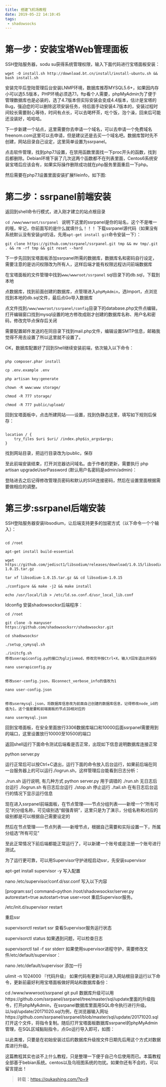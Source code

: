 ```yaml
---
title: 搭建飞机场教程
date: 2019-05-22 14:10:45
tags:
 - shadowsocks
---
```


# 第一步：安装宝塔Web管理面板

SSH登陆服务器，sodu su获得系统管理权限，输入下面代码进行宝塔面板安装：

```
wget -O install.sh http://download.bt.cn/install/install-ubuntu.sh && bash install.sh
```

安装完毕后登陆管理后台安装LNMP环境，数据库推荐MYSQL5.6+，如果因内存小可以选5.5版本，PHP环境必须选7.1，ftp看个人需要，phpMyAdmin为了便于管理数据库也是必装的，选了4.7版本但实际安装会变成4.4版本，估计是宝塔的Bug，强迫症的可以删除这项安装任务，待后面手动安装4.7版本的，安装过程时间较长需要耐心等待，时间有点长，可以去喝杯茶，吃个饭，泡个澡，回来后可能还没装好，哈哈哈。



下一步新建一个站点，这里需要你去申请一个域名，可以去申请一个免费域名freenom.com这里可以去申请，但是建议还是去买一个域名吧。数据库暂时先不创建，网站目录自己设定，这里简单设置为ssrpanel。

点击软件管理，找到php7.1设置，在禁用函数里面找一下proc开头的函数，找到后都删除。Debian环境下装了几次这两个函数都不在列表里面，Centos6系统安装宝塔后应该会有，如果实际操作删除成功就在php服务里面重启一下php。

然后需要在php7.1设置里面安装扩展fileinfo，如下图:

# 第二步：ssrpanel前端安装

返回到shell命令行模式，进入刚才建立的站点根目录

`cd /www/wwwroot/ssrpanel `  说明下这里的ssrpanel是你的站名，这个不是唯一的哦，牢记，你前面写的是什么就填什么！！！
下载ssrpanel源代码（如果没有系统默认没有安装git的话，先用`apt-get install git`命令安装一下）：

```
git clone https://github.com/ssrpanel/ssrpanel.git tmp && mv tmp/.git . && rm -rf tmp && git reset --hard
```

下一步先回到宝塔面板添加ssrpanel所需的数据库，数据库名和密码自行设定，需要注意的是访问权限改为所有人，这样后端才能有权限远程访问前端数据库

在宝塔面板的文件管理中找到`www/wwwroot/ssrpanel` sql目录下的db.sql，下载到本地



点数据库，找到前面创建的数据库，点管理进入`phpMyAdmin`，选Import，点浏览找到本地的db.sql文件，最后点Go导入数据库



点文件找到`/www/wwwroot/ssrpanel/config`目录下的database.php文件点编辑，打开编辑窗口找到mysql设置的地方修改成刚才创建的数据库名称、用户名和密码，修改完毕点保存后关闭





需要配置邮件发送的在同目录下找到mail.php文件，编辑设置SMTP信息，邮箱我觉得不用去设置了所以这里就不设置了。

OK，数据库配置好了回到Shell继续安装前端，依次输入以下命令：

```

php composer.phar install

cp .env.example .env

php artisan key:generate

chown -R www:www storage/

chmod -R 777 storage/

chmod -R 777 public/upload/

```

回到宝塔面板中，点击所建网站——设置，找到伪静态这里，填写如下规则后保存：

```

location / {
    try_files $uri $uri/ /index.php$is_args$args;
}
```


找到网站目录，把运行目录改为/public，保存



至此前端安装结束，打开浏览器访问域名。由于作者的更新，需要执行 php artisan upgradeUserPassword (默认用户名密码是admin/admin)：


登陆进去之后记得修改管理员密码和默认的SSR连接密码，然后在设置里面根据需要做相应的调整。

# 第三步:ssrpanel后端安装

SSH登陆服务器安装libsodium，让后端支持更多的加密方式（以下命令一个个输入）：

```

cd /root

apt-get install build-essential

wget https://github.com/jedisct1/libsodium/releases/download/1.0.15/libsodium-1.0.15.tar.gz

tar xf libsodium-1.0.15.tar.gz && cd libsodium-1.0.15

./configure && make -j2 && make install

echo /usr/local/lib > /etc/ld.so.conf.d/usr_local_lib.conf
```

ldconfig
安装shadowsocksr后端程序：

```
cd /root

git clone -b manyuser https://github.com/shadowsocksrr/shadowsocksr.git

cd shadowsocksr

./setup_cymysql.sh

./initcfg.sh
修改userapiconfig.py的接口为glzjinmod，修改完毕按Ctrl+X，输入Y回车退出并保存

nano userapiconfig.py


修改user-config.json，将connect_verbose_info的值改为1

nano user-config.json


修改usermysql.json，将数据库信息改为前面自己创建的数据库信息，记得修改node_id的值为1，这个值是要和前端面板的节点ID相对应的

nano usermysql.json
```


回到宝塔面板，在安全里面放行3306数据库端口和10000后面ssrpanel需要用到的端口，这里设置放行10000至10500的端口



返回shell运行下面命令测试后端看是否正常，出现如下信息说明数据库连接正常

python server.py


运行正常后可以按Ctrl+C退出，运行下面的命令放入后台运行，如果前后端在同一台服务器上的可以运行./logrun.sh，这样管理后台能看到日志分析：

./run.sh
运行说明, 有几种方式
python server.py 用于调错的
./run.sh 无日志后台运行
./logrun.sh 有日志后台运行
./stop.sh 停止运行
./tail.sh 在有日志后台运行的情况下显示运行信息

现在进入ssrpanel前端面板，在节点管理——节点分组列表——新增一个“所有可见”的分组名称，可见级别选“倔强青铜”，这里只是为了演示，分组名称和对应的级别都是可以根据自己需要设定的



然后在节点管理——节点列表——新增节点，根据自己需要和实际设置一下，所属分组选“所有可见”



至此正常情况下前后端都能正常运行了，可以新建一个账号或是注册一个账号进行测试。

为了运行更可靠，可以用Supervisor守护进程启动ssr，先安装supervisor

apt-get install supervisor -y
写入配置

nano /etc/supervisor/conf.d/ssr.conf
写入以下内容

[program:ssr]
command=python /root/shadowsocksr/server.py 
autorestart=true
autostart=true
user=root
重启Supervisor服务。

/etc/init.d/supervisor restart

重启ssr

supervisorctl restart ssr
查看Supervisor服务运行状态

supervisorctl status
如果遇到问题，可以检查日志

supervisorctl tail -f ssr stderr
如果使用supervisor进程守护，需要修改文件/etc/default/supervisor：

nano /etc/default/supervisor
添加一行

ulimit -n 1024000
『代码升级』
如果代码有更新可以进入网站根目录运行以下命令，更新前最好利用宝塔面板做好网站和数据库备份：

cd /www/wwwroot/ssrpanel
git pull
数据库升级可以用https://github.com/ssrpanel/ssrpanel/tree/master/sql/update里面的升级指令，打开phpMyAdmin，在ssrpanel数据库里面用SQL命令执行进行升级。以/sql/update/20171020.sql为例，在浏览器输入网址https://github.com/ssrpanel/ssrpanel/blob/master/sql/update/20171020.sql打开这个文件，将指令复制。随后打开宝塔面板数据库ssrpanel的phpMyAdmin管理，在SQL区域黏贴指令，点Go运行导入即可，如图：





以此类推，只要是在初始安装过后的数据库升级按文件日期先后用这个方式对数据库进行升级。

这篇教程其实也谈不上什么教程，只是整理一下便于自己今后使用而已。本篇教程全部基于bebian系统。centos以及乌班图系统的勿扰。如果你还有不会的，可以留言提出！

>转载：https://qukashing.com/?p=9